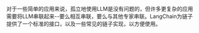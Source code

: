 对于一些简单的应用来说，孤立地使用LLM是没有问题的，但许多更复杂的应用需要将LLM串联起来--要么相互串联，要么与其他专家串联。LangChain为链子提供了一个标准的接口，以及一些常见的链子实现，以方便使用。

